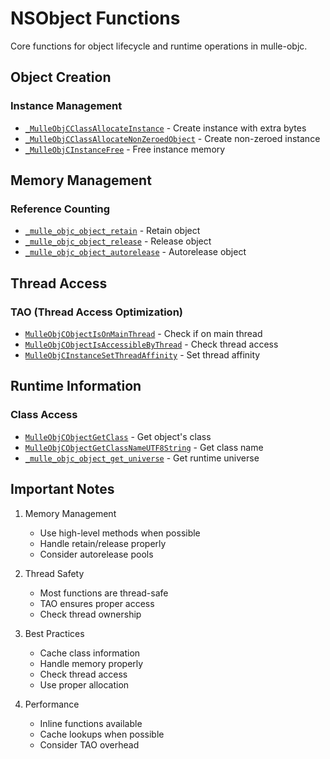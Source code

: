 # NSObject Functions

Core functions for object lifecycle and runtime operations in mulle-objc.

## Object Creation

### Instance Management
- [`_MulleObjCClassAllocateInstance`](https://www.perplexity.ai/search?q=Please+create+some+detailed+API+documentation+for+the+function+_MulleObjCClassAllocateInstance+of+the+MulleObjC+project+https://github.com/mulle-objc/MulleObjC.+You+will+find+source+code+probably+at+https://raw.githubusercontent.com/mulle-objc/MulleObjC/refs/heads/master/src/class/NSObject.m+and+the+header+at+https://raw.githubusercontent.com/mulle-objc/MulleObjC/refs/heads/master/src/class/NSObject.h+and+there+may+also+be+tests+for+it+in+the+test/+folder) - Create instance with extra bytes
- [`_MulleObjCClassAllocateNonZeroedObject`](https://www.perplexity.ai/search?q=Please+create+some+detailed+API+documentation+for+the+function+_MulleObjCClassAllocateNonZeroedObject+of+the+MulleObjC+project+https://github.com/mulle-objc/MulleObjC.+You+will+find+source+code+probably+at+https://raw.githubusercontent.com/mulle-objc/MulleObjC/refs/heads/master/src/class/NSObject.m+and+the+header+at+https://raw.githubusercontent.com/mulle-objc/MulleObjC/refs/heads/master/src/class/NSObject.h+and+there+may+also+be+tests+for+it+in+the+test/+folder) - Create non-zeroed instance
- [`_MulleObjCInstanceFree`](https://www.perplexity.ai/search?q=Please+create+some+detailed+API+documentation+for+the+function+_MulleObjCInstanceFree+of+the+MulleObjC+project+https://github.com/mulle-objc/MulleObjC.+You+will+find+source+code+probably+at+https://raw.githubusercontent.com/mulle-objc/MulleObjC/refs/heads/master/src/class/NSObject.m+and+the+header+at+https://raw.githubusercontent.com/mulle-objc/MulleObjC/refs/heads/master/src/class/NSObject.h+and+there+may+also+be+tests+for+it+in+the+test/+folder) - Free instance memory

## Memory Management

### Reference Counting
- [`_mulle_objc_object_retain`](https://www.perplexity.ai/search?q=Please+create+some+detailed+API+documentation+for+the+function+_mulle_objc_object_retain+of+the+MulleObjC+project+https://github.com/mulle-objc/MulleObjC.+You+will+find+source+code+probably+at+https://raw.githubusercontent.com/mulle-objc/MulleObjC/refs/heads/master/src/class/NSObject.m+and+the+header+at+https://raw.githubusercontent.com/mulle-objc/MulleObjC/refs/heads/master/src/class/NSObject.h+and+there+may+also+be+tests+for+it+in+the+test/+folder) - Retain object
- [`_mulle_objc_object_release`](https://www.perplexity.ai/search?q=Please+create+some+detailed+API+documentation+for+the+function+_mulle_objc_object_release+of+the+MulleObjC+project+https://github.com/mulle-objc/MulleObjC.+You+will+find+source+code+probably+at+https://raw.githubusercontent.com/mulle-objc/MulleObjC/refs/heads/master/src/class/NSObject.m+and+the+header+at+https://raw.githubusercontent.com/mulle-objc/MulleObjC/refs/heads/master/src/class/NSObject.h+and+there+may+also+be+tests+for+it+in+the+test/+folder) - Release object
- [`_mulle_objc_object_autorelease`](https://www.perplexity.ai/search?q=Please+create+some+detailed+API+documentation+for+the+function+_mulle_objc_object_autorelease+of+the+MulleObjC+project+https://github.com/mulle-objc/MulleObjC.+You+will+find+source+code+probably+at+https://raw.githubusercontent.com/mulle-objc/MulleObjC/refs/heads/master/src/class/NSObject.m+and+the+header+at+https://raw.githubusercontent.com/mulle-objc/MulleObjC/refs/heads/master/src/class/NSObject.h+and+there+may+also+be+tests+for+it+in+the+test/+folder) - Autorelease object

## Thread Access

### TAO (Thread Access Optimization)
- [`MulleObjCObjectIsOnMainThread`](https://www.perplexity.ai/search?q=Please+create+some+detailed+API+documentation+for+the+function+MulleObjCObjectIsOnMainThread+of+the+MulleObjC+project+https://github.com/mulle-objc/MulleObjC.+You+will+find+source+code+probably+at+https://raw.githubusercontent.com/mulle-objc/MulleObjC/refs/heads/master/src/class/NSObject.m+and+the+header+at+https://raw.githubusercontent.com/mulle-objc/MulleObjC/refs/heads/master/src/class/NSObject.h+and+there+may+also+be+tests+for+it+in+the+test/+folder) - Check if on main thread
- [`MulleObjCObjectIsAccessibleByThread`](https://www.perplexity.ai/search?q=Please+create+some+detailed+API+documentation+for+the+function+MulleObjCObjectIsAccessibleByThread+of+the+MulleObjC+project+https://github.com/mulle-objc/MulleObjC.+You+will+find+source+code+probably+at+https://raw.githubusercontent.com/mulle-objc/MulleObjC/refs/heads/master/src/class/NSObject.m+and+the+header+at+https://raw.githubusercontent.com/mulle-objc/MulleObjC/refs/heads/master/src/class/NSObject.h+and+there+may+also+be+tests+for+it+in+the+test/+folder) - Check thread access
- [`MulleObjCInstanceSetThreadAffinity`](https://www.perplexity.ai/search?q=Please+create+some+detailed+API+documentation+for+the+function+MulleObjCInstanceSetThreadAffinity+of+the+MulleObjC+project+https://github.com/mulle-objc/MulleObjC.+You+will+find+source+code+probably+at+https://raw.githubusercontent.com/mulle-objc/MulleObjC/refs/heads/master/src/class/NSObject.m+and+the+header+at+https://raw.githubusercontent.com/mulle-objc/MulleObjC/refs/heads/master/src/class/NSObject.h+and+there+may+also+be+tests+for+it+in+the+test/+folder) - Set thread affinity

## Runtime Information

### Class Access
- [`MulleObjCObjectGetClass`](https://www.perplexity.ai/search?q=Please+create+some+detailed+API+documentation+for+the+function+MulleObjCObjectGetClass+of+the+MulleObjC+project+https://github.com/mulle-objc/MulleObjC.+You+will+find+source+code+probably+at+https://raw.githubusercontent.com/mulle-objc/MulleObjC/refs/heads/master/src/class/NSObject.m+and+the+header+at+https://raw.githubusercontent.com/mulle-objc/MulleObjC/refs/heads/master/src/class/NSObject.h+and+there+may+also+be+tests+for+it+in+the+test/+folder) - Get object's class
- [`MulleObjCObjectGetClassNameUTF8String`](https://www.perplexity.ai/search?q=Please+create+some+detailed+API+documentation+for+the+function+MulleObjCObjectGetClassNameUTF8String+of+the+MulleObjC+project+https://github.com/mulle-objc/MulleObjC.+You+will+find+source+code+probably+at+https://raw.githubusercontent.com/mulle-objc/MulleObjC/refs/heads/master/src/class/NSObject.m+and+the+header+at+https://raw.githubusercontent.com/mulle-objc/MulleObjC/refs/heads/master/src/class/NSObject.h+and+there+may+also+be+tests+for+it+in+the+test/+folder) - Get class name
- [`_mulle_objc_object_get_universe`](https://www.perplexity.ai/search?q=Please+create+some+detailed+API+documentation+for+the+function+_mulle_objc_object_get_universe+of+the+MulleObjC+project+https://github.com/mulle-objc/MulleObjC.+You+will+find+source+code+probably+at+https://raw.githubusercontent.com/mulle-objc/MulleObjC/refs/heads/master/src/class/NSObject.m+and+the+header+at+https://raw.githubusercontent.com/mulle-objc/MulleObjC/refs/heads/master/src/class/NSObject.h+and+there+may+also+be+tests+for+it+in+the+test/+folder) - Get runtime universe

## Important Notes

1. Memory Management
   - Use high-level methods when possible
   - Handle retain/release properly
   - Consider autorelease pools

2. Thread Safety
   - Most functions are thread-safe
   - TAO ensures proper access
   - Check thread ownership

3. Best Practices
   - Cache class information
   - Handle memory properly
   - Check thread access
   - Use proper allocation

4. Performance
   - Inline functions available
   - Cache lookups when possible
   - Consider TAO overhead
